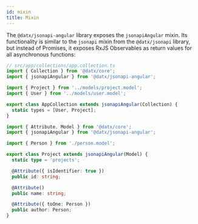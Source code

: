 ```yaml
---
id: mixin
title: Mixin
---
```


The `@datx/jsonapi-angular` library exposes the `jsonapiAngular` mixin. Its functionality is similar to the `jsonapi` mixin from the `@datx/jsonapi` library, but instead of Promises, it exposes RxJS Observables as return values for all asynchronous functions:

```ts
// src/app/collections/app.collection.ts
import { Collection } from '@datx/core';
import { jsonapiAngular } from '@datx/jsonapi-angular';

import { Project } from '../models/project.model';
import { User } from '../models/user.model';

export class AppCollection extends jsonapiAngular(Collection) {
  static types = [User, Project];
}
```

```ts
import { Attribute, Model } from '@datx/core';
import { jsonapiAngular } from '@datx/jsonapi-angular';

import { Person } from './person.model';

export class Project extends jsonapiAngular(Model) {
  static type = 'projects';

  @Attribute({ isIdentifier: true })
  public id: string;

  @Attribute()
  public name: string;

  @Attribute({ toOne: Person })
  public author: Person;
}
```

